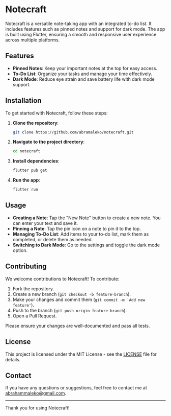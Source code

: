 # Notecraft

Notecraft is a versatile note-taking app with an integrated to-do list. It includes features such as pinned notes and support for dark mode. The app is built using Flutter, ensuring a smooth and responsive user experience across multiple platforms.

## Features

- **Pinned Notes**: Keep your important notes at the top for easy access.
- **To-Do List**: Organize your tasks and manage your time effectively.
- **Dark Mode**: Reduce eye strain and save battery life with dark mode support.

## Installation

To get started with Notecraft, follow these steps:

1. **Clone the repository**:
    ```bash
    git clone https://github.com/abramaleko/notecraft.git
    ```
2. **Navigate to the project directory**:
    ```bash
    cd notecraft
    ```
3. **Install dependencies**:
    ```bash
    flutter pub get
    ```
4. **Run the app**:
    ```bash
    flutter run
    ```

## Usage

- **Creating a Note**: Tap the "New Note" button to create a new note. You can enter your text and save it.
- **Pinning a Note**: Tap the pin icon on a note to pin it to the top.
- **Managing To-Do List**: Add items to your to-do list, mark them as completed, or delete them as needed.
- **Switching to Dark Mode**: Go to the settings and toggle the dark mode option.

## Contributing

We welcome contributions to Notecraft! To contribute:

1. Fork the repository.
2. Create a new branch (`git checkout -b feature-branch`).
3. Make your changes and commit them (`git commit -m 'Add new feature'`).
4. Push to the branch (`git push origin feature-branch`).
5. Open a Pull Request.

Please ensure your changes are well-documented and pass all tests.

## License

This project is licensed under the MIT License - see the [LICENSE](LICENSE) file for details.

## Contact

If you have any questions or suggestions, feel free to contact me at [abrahammaleko@gmail.com](mailto:your.email@example.com).

---

Thank you for using Notecraft!
